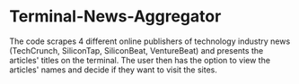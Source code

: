 # Terminal-News-Aggregator

The code scrapes 4 different online publishers of technology industry news (TechCrunch, SiliconTap, SiliconBeat, VentureBeat) and presents the articles' titles on the terminal. The user then has the option to view the articles' names and decide if they want to visit the sites.

